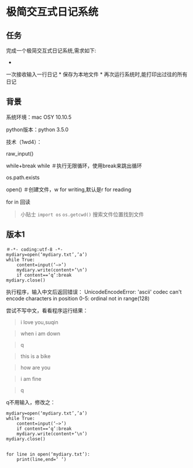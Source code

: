 # 极简交互式日记系统


## 任务
完成一个极简交互式日记系统,需求如下:

* 
一次接收输入一行日记
* 
保存为本地文件
* 
再次运行系统时,能打印出过往的所有日记


## 背景
系统环境：mac OSY 10.10.5

python版本：python 3.5.0


技术（1wd4）：

raw_input()

while+break while ＃执行无限循环，使用break来跳出循环

os.path.exists

open() ＃创建文件，w for writing,默认是r for reading

for in 回读

>小贴士
```import os```
```os.getcwd()```
搜索文件位置找到文件

## 版本1

    ＃-*- coding:utf-8 -*-
    mydiary=open(‘mydiary.txt’,’a’)
    while True:
        content=input(‘—>’)
        mydiary.write(content+’\n’)
        if content==‘q’:break
    mydiary.close()


执行程序，输入中文后返回错误：
UnicodeEncodeError: 'ascii' codec can't encode characters in position 0-5: ordinal not in range(128)

尝试不写中文，看看程序运行结果：

>i love you,suqin

>when i am down

>q

>this is a bike

>how are you

>i am fine

>q

q不用输入，修改之：
    
    mydiary=open(‘mydiary.txt’,’a’)
    while True:
        content=input(‘—>’)
        if content==‘q’:break
        mydiary.write(content+’\n’)
    mydiary.close()


    for line in open(‘mydiary.txt’):
        print(line,end=‘ ‘)

